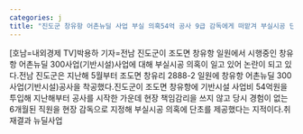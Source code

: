```yaml
---
categories: j
title: "진도군 창유항 어촌뉴딜 사업 부실 의혹54억 공사 9급 감독에게 떠맡겨 부실시공 단초 제공"
---
```

[호남=내외경제 TV]박용하 기자=전남 진도군이 조도면 창유항 일원에서 시행중인 창유항 어촌뉴딜 300사업(기반시설)사업에 대해 부실시공 의혹이 일고 있어 논란이 되고 있다.전남 진도군은 지난해 5월부터 조도면 창유리 2888-2 일원에 창유항 어촌뉴딜 300사업(기반시설)공사을 착공했다.진도군이 조도면 창유항에 기반시설 사업비 54억원을 투입해 지난해부터 공사를 시작한 가운데 현장 책임감리을 쓰지 않고 당시 경험이 없는 6개월된 직원을 현장 감독으로 지정해 부실시공 의혹에 단초를 제공했다는 지적이다.취재결과 뉴딜사업